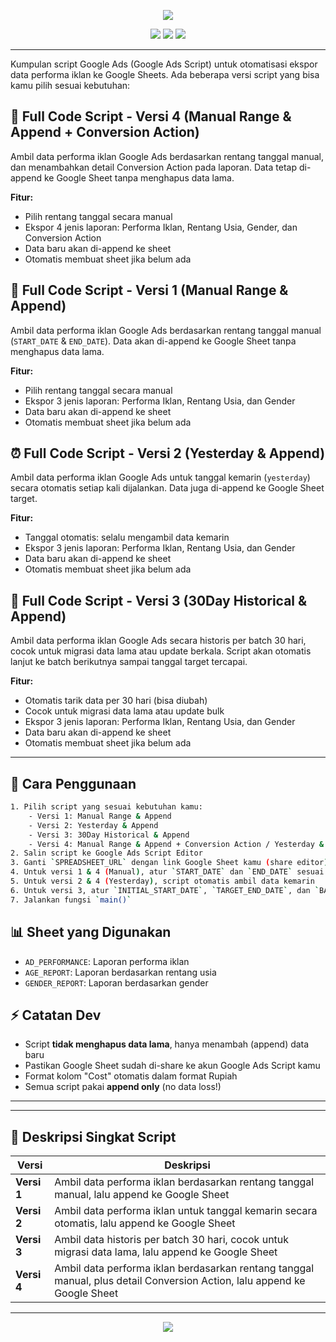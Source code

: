 
<p align="center">
	<img src="https://readme-typing-svg.demolab.com?font=Fira+Code&size=22&pause=1000&color=36BCF7&center=true&vCenter=true&width=440&lines=ScriptAds+🚀+Google+Ads+to+Google+Sheets"/>
</p>

<p align="center">
	<img src="https://img.shields.io/badge/Google%20Ads%20Script-Automation-blue?style=for-the-badge"/>
	<img src="https://img.shields.io/badge/Google%20Sheets-Integration-green?style=for-the-badge"/>
	<img src="https://img.shields.io/badge/Append%20Only-No%20Data%20Loss-orange?style=for-the-badge"/>
</p>

---


Kumpulan script Google Ads (Google Ads Script) untuk otomatisasi ekspor data performa iklan ke Google Sheets. Ada beberapa versi script yang bisa kamu pilih sesuai kebutuhan:
## 🧩 Full Code Script - Versi 4 (Manual Range & Append + Conversion Action)
Ambil data performa iklan Google Ads berdasarkan rentang tanggal manual, dan menambahkan detail Conversion Action pada laporan. Data tetap di-append ke Google Sheet tanpa menghapus data lama.

**Fitur:**
- Pilih rentang tanggal secara manual
- Ekspor 4 jenis laporan: Performa Iklan, Rentang Usia, Gender, dan Conversion Action
- Data baru akan di-append ke sheet
- Otomatis membuat sheet jika belum ada


## 📝 Full Code Script - Versi 1 (Manual Range & Append)
Ambil data performa iklan Google Ads berdasarkan rentang tanggal manual (`START_DATE` & `END_DATE`). Data akan di-append ke Google Sheet tanpa menghapus data lama.

**Fitur:**
- Pilih rentang tanggal secara manual
- Ekspor 3 jenis laporan: Performa Iklan, Rentang Usia, dan Gender
- Data baru akan di-append ke sheet
- Otomatis membuat sheet jika belum ada


## ⏰ Full Code Script - Versi 2 (Yesterday & Append)
Ambil data performa iklan Google Ads untuk tanggal kemarin (`yesterday`) secara otomatis setiap kali dijalankan. Data juga di-append ke Google Sheet target.

**Fitur:**
- Tanggal otomatis: selalu mengambil data kemarin
- Ekspor 3 jenis laporan: Performa Iklan, Rentang Usia, dan Gender
- Data baru akan di-append ke sheet
- Otomatis membuat sheet jika belum ada

## 📅 Full Code Script - Versi 3 (30Day Historical & Append)
Ambil data performa iklan Google Ads secara historis per batch 30 hari, cocok untuk migrasi data lama atau update berkala. Script akan otomatis lanjut ke batch berikutnya sampai tanggal target tercapai.

**Fitur:**
- Otomatis tarik data per 30 hari (bisa diubah)
- Cocok untuk migrasi data lama atau update bulk
- Ekspor 3 jenis laporan: Performa Iklan, Rentang Usia, dan Gender
- Data baru akan di-append ke sheet
- Otomatis membuat sheet jika belum ada


---

## 🚦 Cara Penggunaan
```bash
1. Pilih script yang sesuai kebutuhan kamu:
	- Versi 1: Manual Range & Append
	- Versi 2: Yesterday & Append
	- Versi 3: 30Day Historical & Append
	- Versi 4: Manual Range & Append + Conversion Action / Yesterday & Append + Conversion Action
2. Salin script ke Google Ads Script Editor
3. Ganti `SPREADSHEET_URL` dengan link Google Sheet kamu (share editor)
4. Untuk versi 1 & 4 (Manual), atur `START_DATE` dan `END_DATE` sesuai kebutuhan
5. Untuk versi 2 & 4 (Yesterday), script otomatis ambil data kemarin
6. Untuk versi 3, atur `INITIAL_START_DATE`, `TARGET_END_DATE`, dan `BATCH_DAYS` jika perlu
7. Jalankan fungsi `main()`
```


## 📊 Sheet yang Digunakan
- `AD_PERFORMANCE`: Laporan performa iklan
- `AGE_REPORT`: Laporan berdasarkan rentang usia
- `GENDER_REPORT`: Laporan berdasarkan gender


## ⚡ Catatan Dev
- Script **tidak menghapus data lama**, hanya menambah (append) data baru
- Pastikan Google Sheet sudah di-share ke akun Google Ads Script kamu
- Format kolom "Cost" otomatis dalam format Rupiah
- Semua script pakai **append only** (no data loss!)

---


---

## 🎯 Deskripsi Singkat Script

| Versi | Deskripsi |
|-------|-----------|
| **Versi 1** | Ambil data performa iklan berdasarkan rentang tanggal manual, lalu append ke Google Sheet |
| **Versi 2** | Ambil data performa iklan untuk tanggal kemarin secara otomatis, lalu append ke Google Sheet |
| **Versi 3** | Ambil data historis per batch 30 hari, cocok untuk migrasi data lama, lalu append ke Google Sheet |
| **Versi 4** | Ambil data performa iklan berdasarkan rentang tanggal manual, plus detail Conversion Action, lalu append ke Google Sheet |


---

<p align="center">
	<img src="https://readme-typing-svg.demolab.com?font=Fira+Code&size=18&pause=1000&color=F7B801&center=true&vCenter=true&width=380&lines=Update:+21+Oktober+2025"/>
</p>

